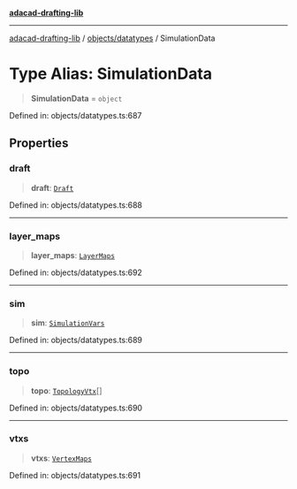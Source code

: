 [**adacad-drafting-lib**](../../../README.md)

***

[adacad-drafting-lib](../../../modules.md) / [objects/datatypes](../README.md) / SimulationData

# Type Alias: SimulationData

> **SimulationData** = `object`

Defined in: objects/datatypes.ts:687

## Properties

### draft

> **draft**: [`Draft`](../interfaces/Draft.md)

Defined in: objects/datatypes.ts:688

***

### layer\_maps

> **layer\_maps**: [`LayerMaps`](LayerMaps.md)

Defined in: objects/datatypes.ts:692

***

### sim

> **sim**: [`SimulationVars`](SimulationVars.md)

Defined in: objects/datatypes.ts:689

***

### topo

> **topo**: [`TopologyVtx`](TopologyVtx.md)[]

Defined in: objects/datatypes.ts:690

***

### vtxs

> **vtxs**: [`VertexMaps`](VertexMaps.md)

Defined in: objects/datatypes.ts:691
